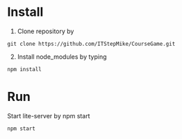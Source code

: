 # Install
1. Clone repository by 
```
git clone https://github.com/ITStepMike/CourseGame.git
```
2. Install node_modules by typing
```
npm install
```
# Run 
Start lite-server by npm start
```
npm start
```
